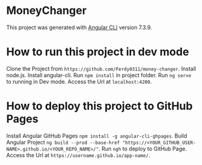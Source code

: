# MoneyChanger

This project was generated with [Angular CLI](https://github.com/angular/angular-cli) version 7.3.9.

# How to run this project in dev mode

Clone the Project from `https://github.com/Ferdy0311/money-changer`.
Install node.js.
Install angular-cli.
Run `npm install` in project folder.
Run `ng serve` to running in Dev mode.
Access the Url at `localhost:4200`.

# How to deploy this project to GitHub Pages

Install Angular GitHub Pages `npm install -g angular-cli-ghpages`.
Build Angular Project `ng build --prod --base-href "https://<YOUR_GITHUB_USER-NAME>.github.io/<YOUR_REPO_NAME>/"`.
Run `ngh` to deploy to GitHub Page.
Access the Url at `https://username.github.io/app-name/`.